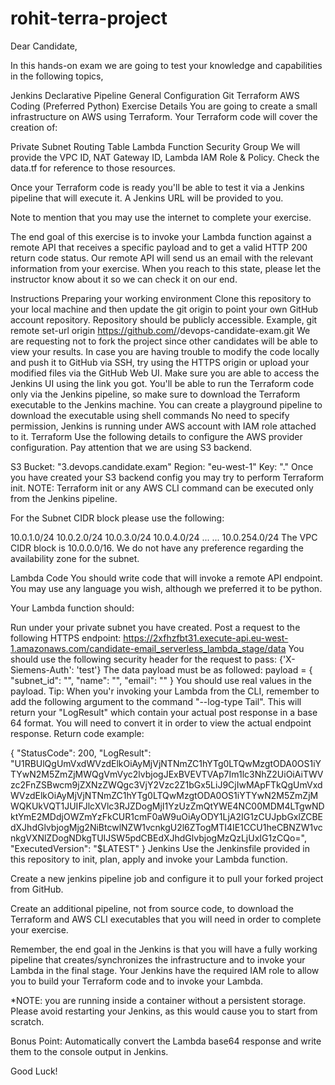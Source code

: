 # rohit-terra-project

Dear Candidate,

In this hands-on exam we are going to test your knowledge and capabilities in the following topics,

Jenkins
Declarative Pipeline
General Configuration
Git
Terraform
AWS
Coding (Preferred Python)
Exercise Details
You are going to create a small infrastructure on AWS using Terraform. Your Terraform code will cover the creation of:

Private Subnet
Routing Table
Lambda Function
Security Group
We will provide the VPC ID, NAT Gateway ID, Lambda IAM Role & Policy.
Check the data.tf for reference to those resources.

Once your Terraform code is ready you'll be able to test it via a Jenkins pipeline that will execute it.
A Jenkins URL will be provided to you.

Note to mention that you may use the internet to complete your exercise.

The end goal of this exercise is to invoke your Lambda function against a remote API that receives a specific payload and to get a valid HTTP 200 return code status.
Our remote API will send us an email with the relevant information from your exercise.
When you reach to this state, please let the instructor know about it so we can check it on our end.

Instructions
Preparing your working environment
Clone this repository to your local machine and then update the git origin to point your own GitHub account repository. Repository should be publicly accessible.
Example,
git remote set-url origin https://github.com/<GitHub Account>/devops-candidate-exam.git
We are requesting not to fork the project since other candidates will be able to view your results.
In case you are having trouble to modify the code locally and push it to GitHub via SSH, try using the HTTPS origin or upload your modified files via the GitHub Web UI.
Make sure you are able to access the Jenkins UI using the link you got.
You'll be able to run the Terraform code only via the Jenkins pipeline, so make sure to download the Terraform executable to the Jenkins machine.
You can create a playground pipeline to download the executable using shell commands
No need to specify permission, Jenkins is running under AWS account with IAM role attached to it.
Terraform
Use the following details to configure the AWS provider configuration. Pay attention that we are using S3 backend.

S3 Bucket: "3.devops.candidate.exam"
Region: "eu-west-1"
Key: "<Your First Name>.<You Last Name>"
Once you have created your S3 backend config you may try to perform Terraform init.
NOTE: Terraform init or any AWS CLI command can be executed only from the Jenkins pipeline.

For the Subnet CIDR block please use the following:

10.0.1.0/24
10.0.2.0/24
10.0.3.0/24
10.0.4.0/24
...
...
10.0.254.0/24
The VPC CIDR block is 10.0.0.0/16.
We do not have any preference regarding the availability zone for the subnet.

Lambda Code
You should write code that will invoke a remote API endpoint.
You may use any language you wish, although we preferred it to be python.

Your Lambda function should:

Run under your private subnet you have created.
Post a request to the following HTTPS endpoint: https://2xfhzfbt31.execute-api.eu-west-1.amazonaws.com/candidate-email_serverless_lambda_stage/data
You should use the following security header for the request to pass:
{'X-Siemens-Auth': 'test'}
The data payload must be as followed:
payload = {
  "subnet_id": "<Your Private Subnet ID>",
  "name": "<Your Full Name>",
  "email": "<Your Email Address>"
}
You should use real values in the payload.
Tip: When you'r invoking your Lambda from the CLI, remember to add the following argument to the command "--log-type Tail". This will return your "LogResult" which contain your actual post response in a base 64 format. You will need to convert it in order to view the actual endpoint response.
Return code example:

{
    "StatusCode": 200,
    "LogResult": "U1RBUlQgUmVxdWVzdElkOiAyMjVjNTNmZC1hYTg0LTQwMzgtODA0OS1iYTYwN2M5ZmZjMWQgVmVyc2lvbjogJExBVEVTVAp7Im1lc3NhZ2UiOiAiTWVzc2FnZSBwcm9jZXNzZWQgc3VjY2Vzc2Z1bGx5LiJ9CjIwMApFTkQgUmVxdWVzdElkOiAyMjVjNTNmZC1hYTg0LTQwMzgtODA0OS1iYTYwN2M5ZmZjMWQKUkVQT1JUIFJlcXVlc3RJZDogMjI1YzUzZmQtYWE4NC00MDM4LTgwNDktYmE2MDdjOWZmYzFkCUR1cmF0aW9uOiAyODY1LjA2IG1zCUJpbGxlZCBEdXJhdGlvbjogMjg2NiBtcwlNZW1vcnkgU2l6ZTogMTI4IE1CCU1heCBNZW1vcnkgVXNlZDogNDkgTUIJSW5pdCBEdXJhdGlvbjogMzQzLjUxIG1zCQo=",
    "ExecutedVersion": "$LATEST"
}
Jenkins
Use the Jenkinsfile provided in this repository to init, plan, apply and invoke your Lambda function.

Create a new jenkins pipeline job and configure it to pull your forked project from GitHub.

Create an additional pipeline, not from source code, to download the Terraform and AWS CLI executables that you will need in order to complete your exercise.

Remember, the end goal in the Jenkins is that you will have a fully working pipeline that creates/synchronizes the infrastructure and to invoke your Lambda in the final stage.
Your Jenkins have the required IAM role to allow you to build your Terraform code and to invoke your Lambda.

*NOTE: you are running inside a container without a persistent storage. Please avoid restarting your Jenkins, as this would cause you to start from scratch.

Bonus Point: Automatically convert the Lambda base64 response and write them to the console output in Jenkins.

Good Luck!
